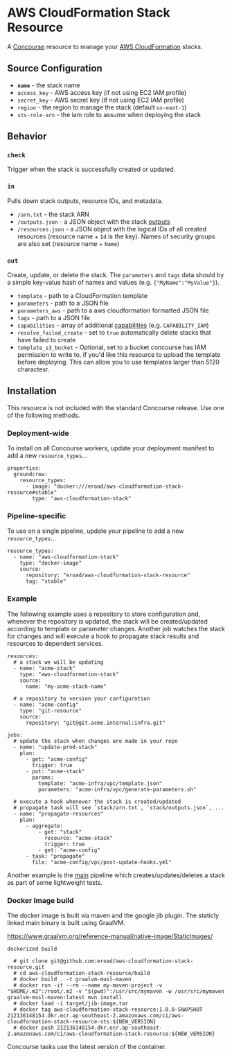 # AWS CloudFormation Stack Resource

A [Concourse](http://concourse.ci) resource to manage your [AWS CloudFormation](http://aws.amazon.com/cloudformation/) stacks.


## Source Configuration

 * **`name`** - the stack name
 * `access_key` - AWS access key (if not using EC2 IAM profile)
 * `secret_key` - AWS secret key (if not using EC2 IAM profile)
 * `region` - the region to manage the stack (default `us-east-1`)
 * `sts-role-arn` - the iam role to assume when deploying the stack


## Behavior

### `check`

Trigger when the stack is successfully created or updated.


### `in`

Pulls down stack outputs, resource IDs, and metadata.

 * `/arn.txt` - the stack ARN
 * `/outputs.json` - a JSON object with the stack [outputs](http://docs.aws.amazon.com/AWSCloudFormation/latest/UserGuide/outputs-section-structure.html)
 * `/resources.json` - a JSON object with the logical IDs of all created resources (resource name + `Id` is the key). Names of security groups are also set (resource name + `Name`)


### `out`

Create, update, or delete the stack. The `parameters` and `tags` data should by a simple key-value hash of names and values (e.g. `{"MyName":"MyValue"}`).

 * `template` - path to a CloudFormation template
 * `parameters` - path to a JSON file
 * `parameters_aws` - path to a aws cloudformation formatted JSON file
 * `tags` - path to a JSON file
 * `capabilities` - array of additional [capabilities](http://docs.aws.amazon.com/AWSCloudFormation/latest/APIReference/API_CreateStack.html) (e.g. `CAPABILITY_IAM`)
 * `resolve_failed_create` - set to `true` automatically delete stacks that have failed to create
 * `template_s3_bucket` - Optional, set to a bucket concourse has IAM permission to write to, if you'd like this resource to upload the template before deploying. This can allow you to use templates larger than 5120 charactesr.


## Installation

This resource is not included with the standard Concourse release. Use one of the following methods.


### Deployment-wide

To install on all Concourse workers, update your deployment manifest to add a new `resource_types`...

    properties:
      groundcrew:
        resource_types:
          - image: "docker:///eroad/aws-cloudformation-stack-resource#stable"
            type: "aws-cloudformation-stack"


### Pipeline-specific

To use on a single pipeline, update your pipeline to add a new `resource_types`...

    resource_types:
      - name: "aws-cloudformation-stack"
        type: "docker-image"
        source:
          repository: "eroad/aws-cloudformation-stack-resource"
          tag: "stable"


### Example

The following example uses a repository to store configuration and, whenever the repository is updated, the stack will be created/updated according to template or parameter changes. Another job watches the stack for changes and will execute a hook to propagate stack results and resources to dependent services.

    resources:
      # a stack we will be updating
      - name: "acme-stack"
        type: "aws-cloudformation-stack"
        source:
          name: "my-acme-stack-name"
      
      # a repository to version your configuration
      - name: "acme-config"
        type: "git-resource"
        source:
          repository: "git@git.acme.internal:infra.git"
    
    jobs:
      # update the stack when changes are made in your repo
      - name: "update-prod-stack"
        plan:
          - get: "acme-config"
            trigger: true
          - put: "acme-stack"
            params:
              template: "acme-infra/vpc/template.json"
              parameters: "acme-infra/vpc/generate-parameters.sh"
      
      # execute a hook whenever the stack is created/updated
      # propagate task will see `stack/arn.txt`, `stack/outputs.json`, ...
      - name: "propagate-resources"
        plan:
          - aggregate:
              - get: "stack"
                resource: "acme-stack"
                trigger: true
              - get: "acme-config"
          - task: "propagate"
            file: "acme-config/vpc/post-update-hooks.yml"

Another example is the [main](./ci/pipelines/main.yml) pipeline which creates/updates/deletes a stack as part of some lightweight tests.


### Docker Image build

The docker image is built via maven and the google jib plugin. The staticly linked main binary is built using GraalVM. 

https://www.graalvm.org/reference-manual/native-image/StaticImages/

`dockerized build`

      # git clone git@github.com:eroad/aws-cloudformation-stack-resource.git
      # cd aws-cloudformation-stack-resource/build
      # docker build . -t graalvm-musl-maven
      # docker run -it --rm --name my-maven-project -v "$HOME/.m2":/root/.m2 -v "$(pwd)":/usr/src/mymaven -w /usr/src/mymaven graalvm-musl-maven:latest mvn install
      # docker load -i target/jib-image.tar
      # docker tag aws-cloudformation-stack-resource:1.0.0-SNAPSHOT 212136148154.dkr.ecr.ap-southeast-2.amazonaws.com/ci/aws-cloudformation-stack-resource-sts:${NEW_VERSION}
      # docker push 212136148154.dkr.ecr.ap-southeast-2.amazonaws.com/ci/aws-cloudformation-stack-resource:${NEW_VERSION}

Concourse tasks use the latest version of the container.
